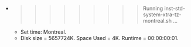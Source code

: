 * >>>>>>>>> Running inst-std-system-xtra-tz-montreal.sh ...
  * Set time: Montreal.
  * Disk size = 5657724K. Space Used = 4K. Runtime = 00:00:00:01.
